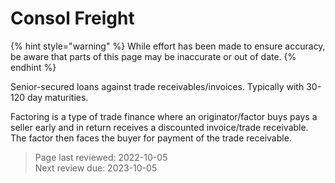 # Consol Freight

{% hint style="warning" %}
While effort has been made to ensure accuracy, be aware that parts of this page may be inaccurate or out of date.
{% endhint %}

Senior-secured loans against trade receivables/invoices. Typically with 30-120 day maturities. 

Factoring is a type of trade finance where an originator/factor buys pays a seller early and in return receives a discounted invoice/trade receivable. The factor then faces the buyer for payment of the trade receivable. 

>Page last reviewed: 2022-10-05  
>Next review due: 2023-10-05  
